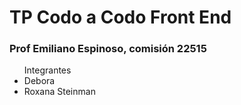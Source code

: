 # TP Codo a Codo Front End
<h3> Prof Emiliano Espinoso, comisión 22515 </h3>

<ul> Integrantes
  <li> Debora
  <li> Roxana Steinman
  
 </ul>
